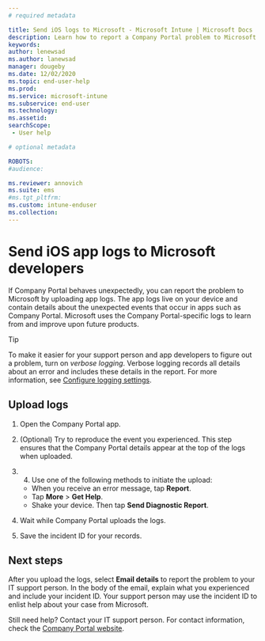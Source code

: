 ```yaml
---
# required metadata

title: Send iOS logs to Microsoft - Microsoft Intune | Microsoft Docs
description: Learn how to report a Company Portal problem to Microsoft by uploading app logs.
keywords:
author: lenewsad
ms.author: lanewsad
manager: dougeby
ms.date: 12/02/2020
ms.topic: end-user-help
ms.prod:
ms.service: microsoft-intune
ms.subservice: end-user
ms.technology:
ms.assetid: 
searchScope:
 - User help

# optional metadata

ROBOTS:  
#audience:

ms.reviewer: annovich
ms.suite: ems
#ms.tgt_pltfrm:
ms.custom: intune-enduser
ms.collection: 
---
```


# Send iOS app logs to Microsoft developers 

If Company Portal behaves unexpectedly, you can report the problem to Microsoft by uploading app logs. The app logs live on your device and contain details about the unexpected events that occur in apps such as Company Portal. Microsoft uses the Company Portal-specific logs to learn from and improve upon future products. 

> [!Tip]
> To make it easier for your support person and app developers to figure out a problem, turn on _verbose logging_. Verbose logging records all details about an error and includes these details in the report. For more information, see [Configure logging settings](use-verbose-logging-to-help-your-it-administrator-fix-device-issues-android.md). 

## Upload logs    

1. Open the Company Portal app.
2. (Optional) Try to reproduce the event you experienced. This step ensures that the Company Portal details appear at the top of the logs when uploaded. 

3. 4. Use one of the following methods to initiate the upload:
    * When you receive an error message, tap **Report**.   
    * Tap **More** > **Get Help**. 
    * Shake your device. Then tap **Send Diagnostic Report**. 

5. Wait while Company Portal uploads the logs. 

6. Save the incident ID for your records. 


## Next steps  
After you upload the logs, select **Email details** to report the problem to your IT support person. In the body of the email, explain what you experienced and include your incident ID. Your support person may use the incident ID to enlist help about your case from Microsoft.  

Still need help? Contact your IT support person. For contact information, check the [Company Portal website](https://go.microsoft.com/fwlink/?linkid=2010980).

